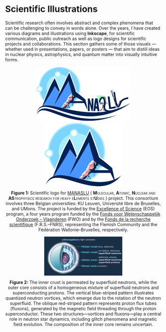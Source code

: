 # Scientific Illustrations

Scientific research often involves abstract and complex phenomena that can be challenging to convey in words alone. Over the years, I have created various diagrams and illustrations using **Inkscape**, for scientific communication, public outreach as well as logo designs for scientific projects and collaborations. This section gathers some of those visuals — whether used in presentations, papers, or posters — that aim to distill ideas in nuclear physics, astrophysics, and quantum matter into visually intuitive forms.


<figure style="text-align: center; margin: 1em 0;">
  <img src="/assets/images/ManasluLogov1.pdf" alt="Manaslu Logo" style="max-width: 80%; height: auto;">
  <img src="/assets/images/ManasluLogoShortened.pdf" alt="Manaslu Logo Reduced" style="max-width: 50%; height: auto;">
  <figcaption style="margin-top: 0.5em;">
    <strong>Figure 1:</strong> Scientific logo for 
    <a href="https://w.fys.kuleuven.be/wiki/everest/index.php/Main_Page" target="_blank" rel="noopener noreferrer">MANASLU</a> 
    (<span style="font-variant: small-caps;">
      <strong>M</strong>olecular, <strong>A</strong>tomic, <strong>N</strong>uclear and <strong>AS</strong>trophysics research for heavy 
      e<strong>L</strong>ements st<strong>U</strong>dies
    </span>) project. This consortium involves three Belgian universities: KU Leuven, Université libre de Bruxelles, and UMons. 
    The project is funded by the <a href="https://www.eosprogramme.be" target="_blank" rel="noopener noreferrer">Excellence of Science</a> (EOS) program, a four years program funded by the <a href="https://www.fwo.be/nl/" target="_blank" rel="noopener noreferrer">Fonds voor Wetenschappelijk Onderzoek – Vlaanderen</a> (FWO) and by the <a href="https://www.frs-fnrs.be/en/" target="_blank" rel="noopener noreferrer">Fonds de la recherche scientifique</a> (F.R.S.–FNRS), representing the Flemish Community and the Fédération Wallonie–Bruxelles, respectively.
  </figcaption>
</figure>


<figure style="text-align: center; margin: 1em 0;">
  <img src="/assets/images/NSSchema.png" alt="Isolated Neutron Star" style="max-width: 50%; height: auto;">
  <figcaption style="margin-top: 0.75em;">
    <strong>Figure 2:</strong> The inner crust is permeated by superfluid neutrons, while the outer core consists of a homogeneous mixture of superfluid neutrons and superconducting protons. The vertical blue-striped pattern illustrates quantized neutron vortices, which emerge due to the rotation of the neutron superfluid. The oblique red-striped pattern represents proton flux tubes (fluxons), generated by the magnetic field threading through the proton superconductor. These two structures—vortices and fluxons—play a central role in neutron star dynamics, including glitch phenomena and magnetic field evolution. The composition of the inner core remains uncertain.
  </figcaption>
</figure>
